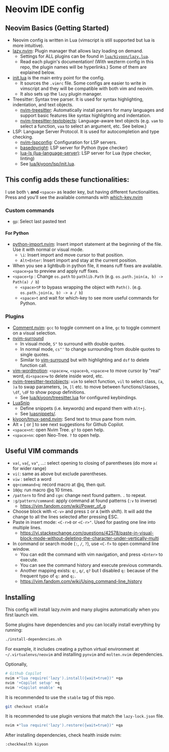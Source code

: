 # Neovim IDE config

## Neovim Basics (Getting Started)

- Neovim config is written in Lua (vimscript is still supported but lua is more intuitive).
- [lazy.nvim](https://github.com/folke/lazy.nvim): Plugin manager that allows lazy loading on demand.
    - Settings for ALL plugins can be found in [`lua/kiyoon/lazy.lua`](lua/kiyoon/lazy.lua).
    - Read each plugin's documentation! (With wezterm config in this repo, the plugin names will be hyperlinks.) Some of them are explained below.
- [init.lua](init.lua) is the main entry point for the config.
    - It sources the `.vimrc` file. Some configs are easier to write in vimscript and they will be compatible with both vim and neovim.
    - It also sets up the `lazy` plugin manager.
- Treesitter: Syntax tree parser. It is used for syntax highlighting, indentation, and text objects.
    - [nvim-treesitter](https://github.com/nvim-treesitter/nvim-treesitter): Automatically install parsers for many languages and support basic features like syntax highlighting and indentation.
    - [nvim-treesitter-textobjects](https://github.com/nvim-treesitter/nvim-treesitter-textobjects): Language-aware text objects (e.g. `vam` to select a function, `vaa` to select an argument, etc. See below.)
- LSP: Language Server Protocol. It is used for autocompletion and type checking.
    - [nvim-lspconfig](https://github.com/neovim/nvim-lspconfig): Configuration for LSP servers.
    - [basedpyright](https://github.com/DetachHead/basedpyright): LSP server for Python (type checker)
    - [lua-ls (lua-language-server)](https://github.com/LuaLS/lua-language-server): LSP server for Lua (type checker, linting)
    - See [lua/kiyoon/lsp/init.lua](lua/kiyoon/lsp/init.lua).



## This config adds these functionalities:

I use both `\` **and** `<space>` as leader key, but having different functionalities.  
Press and you'll see the available commands with [which-key.nvim](https://github.com/folke/which-key.nvim)

### Custom commands

- `gp`: Select last pasted text

#### For Python

- [python-import.nvim](https://github.com/kiyoon/python-import.nvim): Insert import statement at the beginning of the file. Use it with normal or visual mode.
    - `\i`: Insert import and move cursor to that position.
    - `Alt+Enter`: Insert import and stay at the current position.
- When you see a lightbulb in python file, it means ruff fixes are available. `<space>pa` to preview and apply ruff fixes.
- `<space>tp` : Change `os.path` to `pathlib.Path` (e.g. `os.path.join(a, b) -> Path(a) / b`)
    - `<space>tP` to bypass wrapping the object with `Path()`. (e.g. `os.path.join(a, b) -> a / b`)
    - `<space>t` and wait for which-key to see more useful commands for Python.

### Plugins

- [Comment.nvim](https://github.com/numToStr/Comment.nvim): `gcc` to toggle comment on a line, `gc` to toggle comment on a visual selection.
- [nvim-surround](https://github.com/kylechui/nvim-surround)
    - In visual mode, `S"` to surround with double quotes.
    - In normal mode, `cs"'` to change surrounding from double quotes to single quotes.
    - Similar to [vim-surround](https://github.com/tpope/vim-surround) but with highlighting and `dsf` to delete function call.
- [vim-wordmotion](https://github.com/chaoren/vim-wordmotion): `<space>w`, `<space>b`, `<space>e` to move cursor by "real" word, `di<space>w` to delete inside word, etc.
- [nvim-treesitter-textobjects](https://github.com/nvim-treesitter/nvim-treesitter-textobjects): `vim` to select function, `vil` to select class, `(a`, `)a` to swap parameters, `]m`, `]l` etc. to move between functions/classes, `\df`, `\dF` to show popup definitions.
    - See [lua/kiyoon/treesitter.lua](lua/kiyoon/treesitter.lua) for configured keybindings.
- [LuaSnip](https://github.com/L3MON4D3/LuaSnip)
    - Define snippets (i.e. keywords) and expand them with `Alt+j`.
    - See [luasnippets/](luasnippets/).
- [kiyoon/tmux-send.nvim](https://github.com/kiyoon/tmux-send.nvim): Send text to tmux pane from nvim.
- Alt + \[ or \] to see next suggestions for Github Copilot.
- `<space>nt`: open Nvim Tree. `g?` to open help.
- `<space>nn`: open Neo-Tree. `?` to open help.


## Useful VIM commands

- `va(`, `va{`, `va"`, ...: select opening to closing of parentheses (do more `a(` for wider range)
- `vi(`: same as above but exclude parentheses.
- `viw` : select a word
- `qq<command>q`: record macro at @q, then quit.
- `10@q`: run macro @q 10 times.
- `/pattern` to find and `cgn`: change next found pattern. `.` to repeat.
- `:g/pattern/command`: apply command at found patterns (`:v` to inverse)
    - <https://vim.fandom.com/wiki/Power_of_g>
- Choose block with `<C-v>` and press `I` or `A` (with shift). It will add the change to all the lines selected after pressing ESC.
- Paste in insert mode: `<C-r>0` or `<C-r>"`. Used for pasting one line into multiple lines.
    - <https://vi.stackexchange.com/questions/42578/paste-in-visual-block-mode-without-deleting-the-character-under-vertically-multi>
- In command or search mode (`:`, `/`, `?`), use `<C-f>` to open command line window.
    - You can edit the command with vim navigation, and press `<Enter>` to execute.
    - You can see the command history and execute previous commands.
    - Another mapping exists: `q:`, `q/`, `q?` but I disabled `q:` because of the frequent typo of `q:` and `q;`.
    - <https://vim.fandom.com/wiki/Using_command-line_history>


## Installing

This config will install lazy.nvim and many plugins automatically when you first launch vim.

Some plugins have dependencies and you can locally install everything by running:

```bash
./install-dependencies.sh
```

For example, it includes creating a python virtual environment at `~/.virtualenvs/neovim` and installing `pynvim` and `molten.nvim` dependencies.

Optionally,

```bash
# Github Copilot
nvim +"lua require('lazy').install({wait=true})" +qa
nvim '+Copilot setup' +q
nvim '+Copilot enable' +q
```

It is recommended to use the `stable` tag of this repo.

```bash
git checkout stable
```

It is recommended to use plugin versions that match the `lazy-lock.json` file.

```bash
nvim +"lua require('lazy').restore({wait=true})" +qa
```

After installing dependencies, check health inside nvim:

```vim
:checkhealth kiyoon
```

